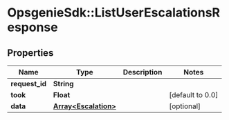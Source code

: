 # OpsgenieSdk::ListUserEscalationsResponse

## Properties
Name | Type | Description | Notes
------------ | ------------- | ------------- | -------------
**request_id** | **String** |  | 
**took** | **Float** |  | [default to 0.0]
**data** | [**Array&lt;Escalation&gt;**](Escalation.md) |  | [optional] 


